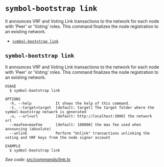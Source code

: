 `symbol-bootstrap link`
=======================

It announces VRF and Voting Link transactions to the network for each node with 'Peer' or 'Voting' roles. This command finalizes the node registration to an existing network.

* [`symbol-bootstrap link`](#symbol-bootstrap-link)

## `symbol-bootstrap link`

It announces VRF and Voting Link transactions to the network for each node with 'Peer' or 'Voting' roles. This command finalizes the node registration to an existing network.

```
USAGE
  $ symbol-bootstrap link

OPTIONS
  -h, --help           It shows the help of this command.
  -t, --target=target  [default: target] The target folder where the symbol-bootstrap network is generated
  -u, --url=url        [default: http://localhost:3000] the network url
  --maxFee=maxFee      [default: 100000] the max fee used when announcing (absolute)
  --unlink             Perform "Unlink" transactions unlinking the voting and VRF keys from the node signer account

EXAMPLE
  $ symbol-bootstrap link
```

_See code: [src/commands/link.ts](https://github.com/nemtech/symbol-bootstrap/blob/v0.4.1/src/commands/link.ts)_
